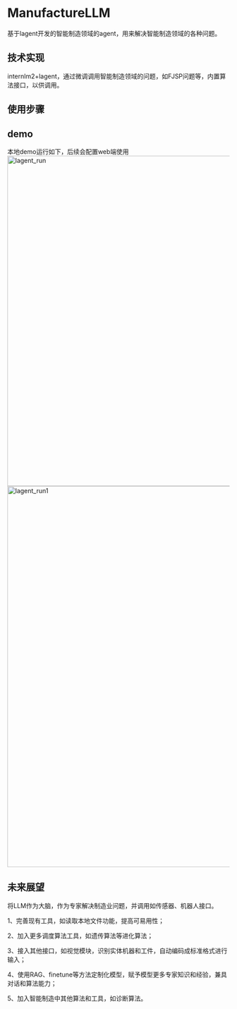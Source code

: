# ManufactureLLM

基于lagent开发的智能制造领域的agent，用来解决智能制造领域的各种问题。

## 技术实现
internlm2+lagent，通过微调调用智能制造领域的问题，如FJSP问题等，内置算法接口，以供调用。

## 使用步骤



## demo
本地demo运行如下，后续会配置web端使用
<img width="749" alt="lagent_run" src="https://github.com/wzl0329/ManufactureLLM/assets/52845811/f9c1e026-4563-4bee-8675-8c66f2cefa95">
<img width="864" alt="lagent_run1" src="https://github.com/wzl0329/ManufactureLLM/assets/52845811/45997dd5-436f-43fa-81d8-7a48fdfa16ae">




## 未来展望

将LLM作为大脑，作为专家解决制造业问题，并调用如传感器、机器人接口。

1、完善现有工具，如读取本地文件功能，提高可易用性；

2、加入更多调度算法工具，如遗传算法等进化算法；

3、接入其他接口，如视觉模块，识别实体机器和工件，自动编码成标准格式进行输入；

4、使用RAG、finetune等方法定制化模型，赋予模型更多专家知识和经验，兼具对话和算法能力；

5、加入智能制造中其他算法和工具，如诊断算法。
